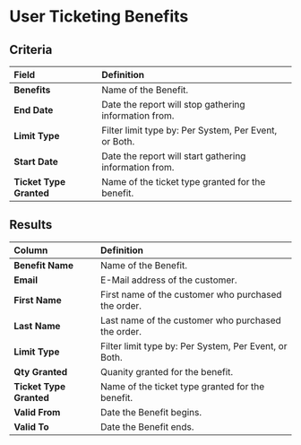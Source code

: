 # User Ticketing Benefits

## Criteria

| **Field** | **Definition** |
| :--- | :--- |
| **Benefits** | Name of the Benefit. |
| **End Date** | Date the report will stop gathering information from. |
| **Limit Type** | Filter limit type by: Per System, Per Event, or Both. |
| **Start Date** | Date the report will start gathering information from. |
| **Ticket Type Granted** | Name of the ticket type granted for the benefit. |

## Results

| **Column** | **Definition** |
| :--- | :--- |
| **Benefit Name** | Name of the Benefit. |
| **Email** | E-Mail address of the customer. |
| **First Name** | First name of the customer who purchased the order. |
| **Last Name** | Last name of the customer who purchased the order. |
| **Limit Type** | Filter limit type by: Per System, Per Event, or Both. |
| **Qty Granted** | Quanity granted for the benefit. |
| **Ticket Type Granted** | Name of the ticket type granted for the benefit. |
| **Valid From** | Date the Benefit begins. |
| **Valid To** | Date the Benefit ends. |

